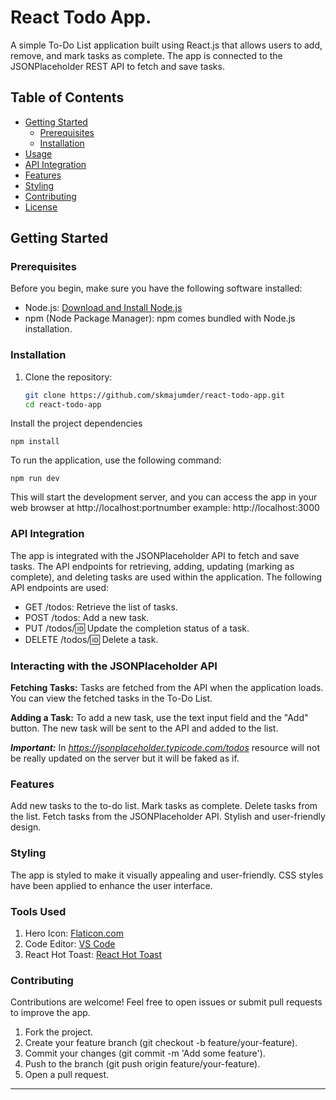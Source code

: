 # React Todo App.

A simple To-Do List application built using React.js that allows users to add, remove, and mark tasks as complete. The app is connected to the JSONPlaceholder REST API to fetch and save tasks.

## Table of Contents

- [Getting Started](#getting-started)
  - [Prerequisites](#prerequisites)
  - [Installation](#installation)
- [Usage](#usage)
- [API Integration](#api-integration)
- [Features](#features)
- [Styling](#styling)
- [Contributing](#contributing)
- [License](#license)

## Getting Started

### Prerequisites

Before you begin, make sure you have the following software installed:

- Node.js: [Download and Install Node.js](https://nodejs.org/)
- npm (Node Package Manager): npm comes bundled with Node.js installation.

### Installation

1. Clone the repository:

   ```sh
   git clone https://github.com/skmajumder/react-todo-app.git
   cd react-todo-app

   ```

Install the project dependencies

```shell
npm install
```

To run the application, use the following command:

```shell
npm run dev
```

This will start the development server, and you can access the app in your web browser at
http://localhost:portnumber
example: http://localhost:3000

### API Integration

The app is integrated with the JSONPlaceholder API to fetch and save tasks. The API endpoints for retrieving, adding, updating (marking as complete), and deleting tasks are used within the application. The following API endpoints are used:

- GET /todos: Retrieve the list of tasks.
- POST /todos: Add a new task.
- PUT /todos/:id: Update the completion status of a task.
- DELETE /todos/:id: Delete a task.

### Interacting with the JSONPlaceholder API

**Fetching Tasks:** Tasks are fetched from the API when the application loads. You can view the fetched tasks in the To-Do List.

**Adding a Task:** To add a new task, use the text input field and the "Add" button. The new task will be sent to the API and added to the list.

**_Important:_** In _https://jsonplaceholder.typicode.com/todos_ resource will not be really updated on the server but it will be faked as if.

### Features

Add new tasks to the to-do list.
Mark tasks as complete.
Delete tasks from the list.
Fetch tasks from the JSONPlaceholder API.
Stylish and user-friendly design.

### Styling

The app is styled to make it visually appealing and user-friendly. CSS styles have been applied to enhance the user interface.

### Tools Used

1. Hero Icon: [Flaticon.com](https://heroicons.com/)
1. Code Editor: [VS Code](https://code.visualstudio.com/)
1. React Hot Toast: [React Hot Toast](https://react-hot-toast.com/)

### Contributing

Contributions are welcome! Feel free to open issues or submit pull requests to improve the app.

1. Fork the project.
1. Create your feature branch (git checkout -b feature/your-feature).
1. Commit your changes (git commit -m 'Add some feature').
1. Push to the branch (git push origin feature/your-feature).
1. Open a pull request.

---
